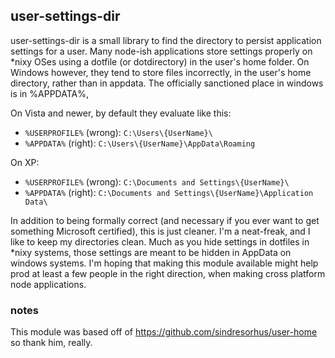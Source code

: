## user-settings-dir

user-settings-dir is a small library to find the directory to persist application settings for a user. Many node-ish applications store settings properly on *nixy OSes using a dotfile (or dotdirectory) in the user's home folder. On Windows however, they tend to store files incorrectly, in the user's home directory, rather than in appdata. The officially sanctioned place in windows is in %APPDATA%,

On Vista and newer, by default they evaluate like this:
  - `%USERPROFILE%` (wrong): `C:\Users\{UserName}\`
  - `%APPDATA%` (right): `C:\Users\{UserName}\AppData\Roaming`

On XP:
  - `%USERPROFILE%` (wrong): `C:\Documents and Settings\{UserName}\`
  - `%APPDATA%` (right): `C:\Documents and Settings\{UserName}\Application Data\`

In addition to being formally correct (and necessary if you ever want to get something Microsoft certified), this is just cleaner. I'm a neat-freak, and I like to keep my directories clean. Much as you hide settings in dotfiles in *nixy systems, those settings are meant to be hidden in AppData on windows systems. I'm hoping that making this module available might help prod at least a few people in the right direction, when making cross platform node applications.

### notes
This module was based off of https://github.com/sindresorhus/user-home so thank him, really.

